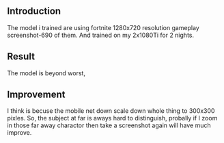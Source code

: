 ## Introduction
The model i trained are using fortnite 1280x720 resolution gameplay screenshot-690 of them. And trained on my 2x1080Ti for 2 nights.
## Result
The model is beyond worst, 

## Improvement
I think is becuse the mobile net down scale down whole thing to 300x300 pixles. So, the subject at far is aways hard to distinguish, probally if I zoom in those far away charactor then take a screenshot again will have much improve.
